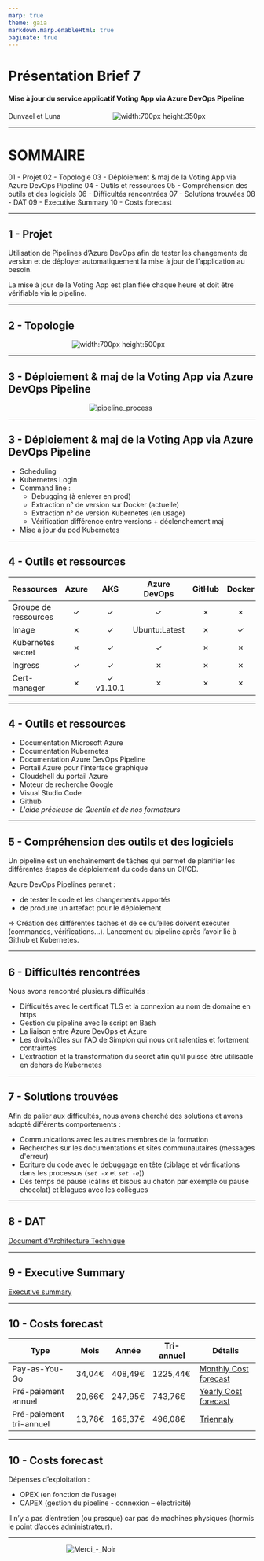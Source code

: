```yaml
---
marp: true
theme: gaia
markdown.marp.enableHtml: true
paginate: true
---
```

<!-- backgroundImage: "linear-gradient(to bottom, #ffb7c5, #DCD0FF)" -->

<!--
_color: black
-->

# Présentation Brief 7
#### Mise à jour du service applicatif Voting App via Azure DevOps Pipeline

Dunvael et Luna
&nbsp;&nbsp;&nbsp;&nbsp;&nbsp;&nbsp;&nbsp;&nbsp;&nbsp;&nbsp;&nbsp;&nbsp;&nbsp;&nbsp;&nbsp;&nbsp;&nbsp;&nbsp;&nbsp;&nbsp;&nbsp;&nbsp;&nbsp;&nbsp;&nbsp;&nbsp;![width:700px height:350px](https://user-images.githubusercontent.com/108001918/215808280-0a44d894-1cff-436c-b4be-24ce92ae5598.png)


<!-- paginate: false -->

---

# SOMMAIRE  

01 - Projet
02 - Topologie
03 - Déploiement & maj de la Voting App via Azure DevOps Pipeline
04 - Outils et ressources
05 - Compréhension des outils et des logiciels
06 - Difficultés rencontrées
07 - Solutions trouvées
08 - DAT
09 - Executive Summary
10 - Costs forecast

<!-- paginate: true -->
<!--
_color: black
-->

---

## 1 - Projet

Utilisation de Pipelines d’Azure DevOps afin de tester les changements de version et de déployer automatiquement la mise à jour de l’application au besoin.

La mise à jour de la Voting App est planifiée chaque heure et doit être vérifiable via le pipeline.

<!--
_color: black
-->

---

## 2 - Topologie

&nbsp;&nbsp;&nbsp;&nbsp;&nbsp;&nbsp;&nbsp;&nbsp;&nbsp;&nbsp;&nbsp;&nbsp;&nbsp;&nbsp;&nbsp;&nbsp;&nbsp;&nbsp;&nbsp;&nbsp;&nbsp;&nbsp;&nbsp;&nbsp;&nbsp;&nbsp;&nbsp;&nbsp;&nbsp;&nbsp;&nbsp;&nbsp;&nbsp;![width:700px height:500px](https://user-images.githubusercontent.com/108001918/215785565-1c0a7fac-5c4d-46fb-8f0f-070392580336.png)

<!--
_color: black
-->

---

## 3 - Déploiement & maj de la Voting App via Azure DevOps Pipeline

&nbsp;&nbsp;&nbsp;&nbsp;&nbsp;&nbsp;&nbsp;&nbsp;&nbsp;&nbsp;&nbsp;&nbsp;&nbsp;&nbsp;&nbsp;&nbsp;&nbsp;&nbsp;&nbsp;&nbsp;&nbsp;&nbsp;&nbsp;&nbsp;&nbsp;&nbsp;&nbsp;&nbsp;&nbsp;&nbsp;&nbsp;&nbsp;&nbsp;&nbsp;&nbsp;&nbsp;&nbsp;&nbsp;&nbsp;&nbsp;&nbsp;
![pipeline_process](https://user-images.githubusercontent.com/108001918/215771546-dd5bb6bd-c13e-41b7-992f-ea0a3c0b75d8.png)
  
<!--
_backgroundColor: black
_color: black
-->

--- 

## 3 - Déploiement & maj de la Voting App via Azure DevOps Pipeline

* Scheduling
* Kubernetes Login
* Command line :
  * Debugging (à enlever en prod)
  * Extraction n° de version sur Docker (actuelle)
  * Extraction n° de version Kubernetes (en usage)
  * Vérification différence entre versions + déclenchement maj
* Mise à jour du pod Kubernetes

<!--
_backgroundColor: black
_color: black
-->

--- 

## 4 - Outils et ressources 

| Ressources | Azure  | AKS  | Azure DevOps  | GitHub  | Docker |
|:---|:---:|:---:|:---:|:---:|:---:|
| Groupe de ressources  |  ✓ |  ✓ |  ✓ |  ✗ |  ✗ |
| Image | ✗  |  ✓ |  Ubuntu:Latest | ✗  |  ✓ |
| Kubernetes secret | ✗  | ✓  | ✓  | ✗  |  ✗ |
| Ingress |  ✓ | ✓  | ✗  | ✗  |  ✗ |
| Cert-manager |  ✗ | ✓ v1.10.1  | ✗  | ✗  | ✗  |

<!--
_color: black
-->

--- 

## 4 - Outils et ressources 

* Documentation Microsoft Azure
* Documentation Kubernetes
* Documentation Azure DevOps Pipeline
* Portail Azure pour l'interface graphique
* Cloudshell du portail Azure
* Moteur de recherche Google
* Visual Studio Code
* Github
* *L'aide précieuse de Quentin et de nos formateurs*

<!--
_color: black
-->

---

## 5 - Compréhension des outils et des logiciels

Un pipeline est un enchaînement de tâches qui permet de planifier les différentes étapes de déploiement du code dans un CI/CD.

Azure DevOps Pipelines permet :
* de tester le code et les changements apportés
* de produire un artefact pour le déploiement

=> Création des différentes tâches et de ce qu’elles doivent exécuter (commandes, vérifications...). Lancement du pipeline après l’avoir lié à Github et Kubernetes.

<!--
_color: black
-->

---

## 6 - Difficultés rencontrées

Nous avons rencontré plusieurs difficultés :

* Difficultés avec le certificat TLS et la connexion au nom de domaine en https
* Gestion du pipeline avec le script en Bash
* La liaison entre Azure DevOps et Azure
* Les droits/rôles sur l'AD de Simplon qui nous ont ralenties et fortement contraintes
* L'extraction et la transformation du secret afin qu'il puisse être utilisable en dehors de Kubernetes

<!--
_color: black
-->

---

## 7 - Solutions trouvées

Afin de palier aux difficultés, nous avons cherché des solutions et avons adopté différents comportements :

* Communications avec les autres membres de la formation
* Recherches sur les documentations et sites communautaires (messages d'erreur)
* Ecriture du code avec le debuggage en tête (ciblage et vérifications dans les processus (*`set -x`* et *`set -e`*))
* Des temps de pause (câlins et bisous au chaton par exemple ou pause chocolat) et blagues avec les collègues

<!--
_color: black
-->

---

## 8 - DAT

[Document d'Architecture Technique](https://github.com/simplon-lerouxDunvael/Brief_7/blob/main/Docs/DAT.md)

<!--
_color: black
-->

---

## 9 - Executive Summary

[Executive summary](https://github.com/simplon-lerouxDunvael/Brief_7/blob/main/Docs/Executive_summary.docx)

<!--
_color: black
-->

---

## 10 - Costs forecast

|Type | Mois | Année | Tri-annuel | Détails |
|---|---|---|---|---|
| Pay-as-You-Go | 34,04€ | 408,49€ | 1225,44€ | [Monthly Cost forecast](https://github.com/simplon-lerouxDunvael/Brief_7/blob/main/Docs/Costs_forecast_monthly.xlsx) |
| Pré-paiement annuel | 20,66€ | 247,95€ | 743,76€ | [Yearly Cost forecast](https://github.com/simplon-lerouxDunvael/Brief_7/blob/main/Docs/Costs_forecast_1year.xlsx) |
| Pré-paiement tri-annuel | 13,78€ | 165,37€ | 496,08€ | [Triennaly](https://github.com/simplon-lerouxDunvael/Brief_7/blob/main/Docs/Costs_forecast_3years.xlsx) |

<!--
_color: black
-->

---

## 10 - Costs forecast

Dépenses d’exploitation : 
- OPEX (en fonction de l’usage)
- CAPEX (gestion du pipeline - connexion – électricité)  

Il n’y a pas d’entretien (ou presque) car pas de machines physiques (hormis le point d’accès administrateur).

<!--
_color: black
-->

---

&nbsp;&nbsp;&nbsp;&nbsp;&nbsp;&nbsp;&nbsp;&nbsp;&nbsp;&nbsp;&nbsp;&nbsp;&nbsp;&nbsp;&nbsp;&nbsp;&nbsp;&nbsp;&nbsp;&nbsp;&nbsp;&nbsp;&nbsp;&nbsp;&nbsp;&nbsp;&nbsp;&nbsp;&nbsp;&nbsp;![Merci_-_Noir](https://user-images.githubusercontent.com/108001918/196387576-cfcdcdda-7a6b-4021-ab84-3a06ebc95ab6.png)

<!--
_color: black
-->